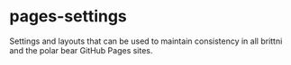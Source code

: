 # pages-settings
Settings and layouts that can be used to maintain consistency in all brittni and the polar bear GitHub Pages sites.
